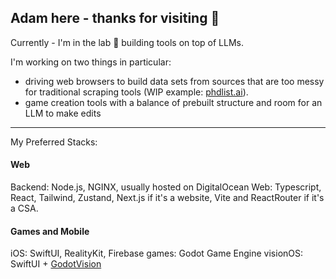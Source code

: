 ## Adam here - thanks for visiting 👋

Currently - I'm in the lab 🧪 building tools on top of LLMs.

I'm working on two things in particular:
- driving web browsers to build data sets from sources that are too messy for traditional scraping tools (WIP example: [phdlist.ai](https://phdlist.ai/)).
- game creation tools with a balance of prebuilt structure and room for an LLM to make edits
---
My Preferred Stacks:
#### Web
Backend: Node.js, NGINX, usually hosted on DigitalOcean
Web: Typescript, React, Tailwind, Zustand, Next.js if it's a website, Vite and ReactRouter if it's a CSA.

#### Games and Mobile
iOS: SwiftUI, RealityKit, Firebase
games: Godot Game Engine
visionOS: SwiftUI + [GodotVision](https://github.com/kevinw/GodotVision)

<!--
**adamwatters/adamwatters** is a ✨ _special_ ✨ repository because its `README.md` (this file) appears on your GitHub profile.

Here are some ideas to get you started:

- 🔭 I’m currently working on ...
- 🌱 I’m currently learning ...
- 👯 I’m looking to collaborate on ...
- 🤔 I’m looking for help with ...
- 💬 Ask me about ...
- 📫 How to reach me: ...
- 😄 Pronouns: ...
- ⚡ Fun fact: ...
-->
